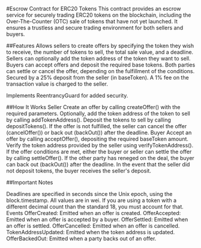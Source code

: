 #Escrow Contract for ERC20 Tokens
This contract provides an escrow service for securely trading ERC20 tokens on the blockchain, including the Over-The-Counter (OTC) sale of tokens that have not yet launched. It ensures a trustless and secure trading environment for both sellers and buyers.

##Features
Allows sellers to create offers by specifying the token they wish to receive, the number of tokens to sell, the total sale value, and a deadline.
Sellers can optionally add the token address of the token they want to sell.
Buyers can accept offers and deposit the required base tokens.
Both parties can settle or cancel the offer, depending on the fulfillment of the conditions.
Secured by a 25% deposit from the seller (in baseToken).
A 1% fee on the transaction value is charged to the seller.

Implements ReentrancyGuard for added security.

##How It Works
Seller
Create an offer by calling createOffer() with the required parameters.
Optionally, add the token address of the token to sell by calling addTokenAddress().
Deposit the tokens to sell by calling depositTokens().
If the offer is not fulfilled, the seller can cancel the offer (cancelOffer()) or back out (backOut()) after the deadline.
Buyer
Accept an offer by calling acceptOffer(), depositing the required baseToken amount.
Verify the token address provided by the seller using verifyTokenAddress().
If the offer conditions are met, either the buyer or seller can settle the offer by calling settleOffer().
If the other party has reneged on the deal, the buyer can back out (backOut()) after the deadline.
In the event that the seller did not deposit tokens, the buyer receives the seller's deposit.

##Important Notes

Deadlines are specified in seconds since the Unix epoch, using the block.timestamp.
All values are in wei. If you are using a token with a different decimal count than the standard 18, you must account for that.
Events
OfferCreated: Emitted when an offer is created.
OfferAccepted: Emitted when an offer is accepted by a buyer.
OfferSettled: Emitted when an offer is settled.
OfferCancelled: Emitted when an offer is cancelled.
TokenAddressUpdated: Emitted when the token address is updated.
OfferBackedOut: Emitted when a party backs out of an offer.
